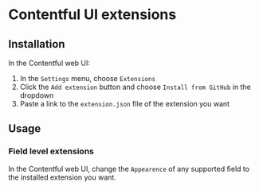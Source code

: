 # Contentful UI extensions

## Installation

In the Contentful web UI:

1. In the `Settings` menu, choose `Extensions`
2. Click the `Add extension` button and choose `Install from GitHub` in the dropdown
3. Paste a link to the `extension.json` file of the extension you want

## Usage

### Field level extensions

In the Contentful web UI, change the `Appearence` of any supported field to the installed extension you want.
